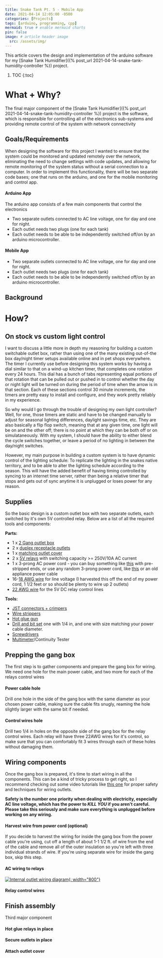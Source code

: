 ```yaml
---
title: Snake Tank Pt. 5 - Mobile App
date: 2021-04-14 12:05:00 -0500
categories: [Projects]
tags: [arduino, programming, cpp]
mermaid: true # enable mermaid charts
pin: false
image: # article header image
  src: /assets/img/
---
```


This article covers the design and implementation of the arduino software for my [Snake Tank Humidifier]({% post_url 2021-04-14-snake-tank-humidity-controller %}) project.

1. TOC
{:toc}

# What + Why?
The final major component of the [Snake Tank Humidifier]({% post_url 2021-04-14-snake-tank-humidity-controller %}) project is the software, which is responsible for controlling all of the electronics sub-systems and providing remote control of the system with network connectivity

## Goals/Requirements
When designing the software for this project I wanted to ensure that the system could be monitored and updated remotely over the network, eliminating the need to change settings with code updates, and allowing for remote monitoring of the system status without a serial connection to a computer. In order to implement this functionality, there will be two separate code bases; one that runs on the arduino, and one for the mobile monitoring and control app.

#### Arduino App
The arduino app consists of a few main components that control the electronics 
- Two separate outlets connected to AC line voltage, one for day and one for night.
- Each outlet needs two plugs (one for each tank)
- Each outlet needs to be able to be independently switched off/on by an arduino microcontroller.

#### Mobile App
- Two separate outlets connected to AC line voltage, one for day and one for night.
- Each outlet needs two plugs (one for each tank)
- Each outlet needs to be able to be independently switched off/on by an arduino microcontroller.

## Background

# How?

## On stock vs custom light control
I want to discuss a little more in depth my reasoning for building a custom switchable outlet box, rather than using one of the many existing out-of-the box day/night timer setups available online and in pet shops everywhere. The timer I currently use before designing this system works by having a dial similar to that on a wind-up kitchen timer, that completes one rotation every 24 hours. This dial has a bunch of tabs representing equal portions of that rotation that can be pulled out or pushed in to control whether the day or night light will be turned on during the period of time when the arrow is in that section. Each of these sections control 30 minute increments, the timers are pretty easy to install and configure, and they work pretty reliably in my experience.

So why would I go through the trouble of designing my own light controller? Well, for one, those timers are static and have to be changed manually to adjust for seasonal lighting differences, daylight savings time, etc. They are also basically a flip flop switch, meaning that at any given time, one light will be on and the other off; there is no point at which they can be both off or on simulataneously. With my system, I should have the ability to either blend the cycle switches together, or leave a period of no lighting in between the day/night switches.

However, my main purpose in building a custom system is to have dynamic control of the lighting schedule: To replicate the lighting in the snakes native territory, and to be able to alter the lighting schedule according to the season. This will have the added benefit of having timing controlled by syncing to an internet time server, rather than being a relative timer that stops and gets out of sync anytime it is unplugged or loses power for any reason.

## Supplies

So the basic design is a custom outlet box with two separate outlets, each switched by it's own 5V controlled relay. Below are a list of all the required tools and components:

**Parts:**
- 1 x [2 Gang outlet box](https://amzn.to/3avaEKp)
- 2 x [duplex receptacle outlets](https://amzn.to/3tGOpso)
- 1 x [matching outlet cover](https://amzn.to/32B9sR9)
- 2 x [5V relays](https://amzn.to/3auTcp3) with switching capacity >= 250V/10A AC current
- 1 x 3-prong AC power cord - you can buy something like [this](https://amzn.to/3nhqWM4) with pre-stripped ends, or use any random 3-prong power cord, like [this](https://amzn.to/2Pbm3Y9) or an old appliance power cable
- 16-[18 AWG wire](https://amzn.to/3av1s8M) for line voltage (I harvested this off the end of my power cord, 1 1/2 feet or so should be plenty to wire up 2 outlets)
- [22 AWG wire](https://amzn.to/32BTeHw) for the 5V DC relay control lines

**Tools:**
- [JST connectors + crimpers](https://amzn.to/3tHIhQv)
- [Wire strippers](https://amzn.to/3sFHGNV)
- [Hot glue gun](https://amzn.to/3dE4klC)
- [Drill and bit set](https://amzn.to/3dD5zRW) one with 1/4 in, and one with size matching your power cable diameter.
- [Screwdrivers](https://amzn.to/3tGSxbS)
- [Multimeter]()/Continuity Tester

## Prepping the gang box
The first step is to gather components and prepare the gang box for wiring. We need one hole for the main power cable, and two more for each of the relays control wires

#### Power cable hole
Drill one hole in the side of the gang box with the same diameter as your chosen power cable, making sure the cable fits snugly, reaming the hole slightly larger with the same bit if needed.
#### Control wires hole
Drill two 1/4 in holes on the opposite side of the gang box for the relay control wires. Each relay will have three 22AWG wires for it's control, so make sure that you can comfortably fit 3 wires through each of these holes without damaging them.

## Wiring components
Once the gang box is prepared, it's time to start wiring in all the components. This can be a kind of tricky process to get right, so I recommend checking out some video tutorials like [this one](https://youtu.be/UwGoU3XVpnI) for proper safety and techniques for wiring outlets.

**Safety is the number one priority when dealing with electricity, especially AC line voltage, which has the power to *KILL YOU* if you aren't careful. Please take this seriously and make sure everything is unplugged before working on any wiring.**

#### Harvest wire from power cord (optional)
If you decide to harvest the wiring for inside the gang box from the power cable you're using, cut off a length of about 1-1 1/2 ft. of wire from the end of the cable and remove all of the outer insulation so you're left with three individual strands of wire. If you're using separate wire for inside the gang box, skip this step.

#### AC wiring to relays
[![Internal outlet wiring diagram](/assets/img/humidifier/light-wiring-diagram.png){: width="800"}](/assets/img/humidifier/light-wiring-diagram.png)

#### Relay control wires

## Finish assembly
Third major component

#### Hot glue relays in place
#### Secure outlets in place
#### Attach outlet cover
